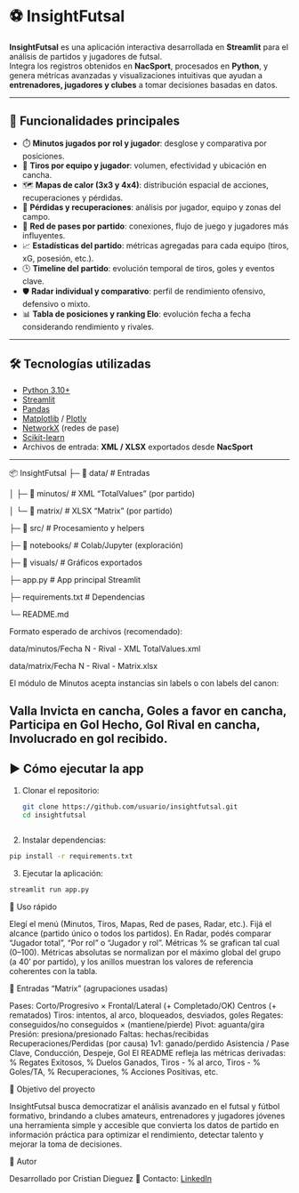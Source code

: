 # ⚽ InsightFutsal

**InsightFutsal** es una aplicación interactiva desarrollada en **Streamlit** para el análisis de partidos y jugadores de futsal.  
Integra los registros obtenidos en **NacSport**, procesados en **Python**, y genera métricas avanzadas y visualizaciones intuitivas que ayudan a **entrenadores, jugadores y clubes** a tomar decisiones basadas en datos.

---

## 🚀 Funcionalidades principales

- ⏱️ **Minutos jugados por rol y jugador**: desglose y comparativa por posiciones.  
- 🎯 **Tiros por equipo y jugador**: volumen, efectividad y ubicación en cancha.  
- 🗺️ **Mapas de calor (3x3 y 4x4)**: distribución espacial de acciones, recuperaciones y pérdidas.  
- 🔄 **Pérdidas y recuperaciones**: análisis por jugador, equipo y zonas del campo.  
- 🤝 **Red de pases por partido**: conexiones, flujo de juego y jugadores más influyentes.  
- 📈 **Estadísticas del partido**: métricas agregadas para cada equipo (tiros, xG, posesión, etc.).  
- 🕒 **Timeline del partido**: evolución temporal de tiros, goles y eventos clave.  
- 🛡️ **Radar individual y comparativo**: perfil de rendimiento ofensivo, defensivo o mixto.  
- 📊 **Tabla de posiciones y ranking Elo**: evolución fecha a fecha considerando rendimiento y rivales.  

---

## 🛠️ Tecnologías utilizadas

- [Python 3.10+](https://www.python.org/)  
- [Streamlit](https://streamlit.io/)  
- [Pandas](https://pandas.pydata.org/)  
- [Matplotlib](https://matplotlib.org/) / [Plotly](https://plotly.com/)  
- [NetworkX](https://networkx.org/) (redes de pase)  
- [Scikit-learn](https://scikit-learn.org/)  
- Archivos de entrada: **XML / XLSX** exportados desde **NacSport**  

---

📦 InsightFutsal
├─ 📂 data/                 # Entradas

│  ├─ 📂 minutos/           # XML “TotalValues” (por partido)

│  └─ 📂 matrix/            # XLSX “Matrix” (por partido)

├─ 📂 src/                  # Procesamiento y helpers

├─ 📂 notebooks/            # Colab/Jupyter (exploración)

├─ 📂 visuals/              # Gráficos exportados

├─ app.py                   # App principal Streamlit

├─ requirements.txt         # Dependencias

└─ README.md

Formato esperado de archivos (recomendado):

data/minutos/Fecha N - Rival - XML TotalValues.xml

data/matrix/Fecha N - Rival - Matrix.xlsx

El módulo de Minutos acepta instancias sin labels o con labels del canon:

Valla Invicta en cancha, Goles a favor en cancha, Participa en Gol Hecho, Gol Rival en cancha, Involucrado en gol recibido.
---

## ▶️ Cómo ejecutar la app

1. Clonar el repositorio:
   ```bash
   git clone https://github.com/usuario/insightfutsal.git
   cd insightfutsal
  
2. Instalar dependencias:
  ```bash
  pip install -r requirements.txt   
  ``` 
3. Ejecutar la aplicación:
  ```bash
  streamlit run app.py
  ```

🧭 Uso rápido

Elegí el menú (Minutos, Tiros, Mapas, Red de pases, Radar, etc.).
Fijá el alcance (partido único o todos los partidos).
En Radar, podés comparar “Jugador total”, “Por rol” o “Jugador y rol”.
Métricas % se grafican tal cual (0–100).
Métricas absolutas se normalizan por el máximo global del grupo (a 40’ por partido), y los anillos muestran los valores de referencia coherentes con la tabla.

🧩 Entradas “Matrix” (agrupaciones usadas)

Pases: Corto/Progresivo × Frontal/Lateral (+ Completado/OK)
Centros (+ rematados)
Tiros: intentos, al arco, bloqueados, desviados, goles
Regates: conseguidos/no conseguidos × (mantiene/pierde)
Pivot: aguanta/gira
Presión: presiona/presionado
Faltas: hechas/recibidas
Recuperaciones/Perdidas (por causa)
1v1: ganado/perdido
Asistencia / Pase Clave, Conducción, Despeje, Gol
El README refleja las métricas derivadas: % Regates Exitosos, % Duelos Ganados, Tiros - % al arco, Tiros - % Goles/TA, % Recuperaciones, % Acciones Positivas, etc.

🎯 Objetivo del proyecto

InsightFutsal busca democratizar el análisis avanzado en el futsal y fútbol formativo, brindando a clubes amateurs, entrenadores y jugadores jóvenes una herramienta simple y accesible que convierta los datos de partido en información práctica para optimizar el rendimiento, detectar talento y mejorar la toma de decisiones.

👤 Autor

Desarrollado por Cristian Dieguez
📧 Contacto: [LinkedIn](https://www.linkedin.com/in/cristiandieguez/)

